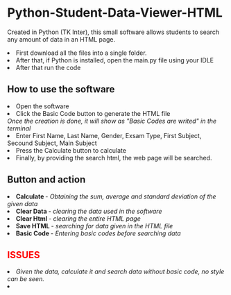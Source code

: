 # Python-Student-Data-Viewer-HTML
Created in Python (TK Inter), this small software allows students to search any amount of data in an HTML page.

<li>First download all the files into a single folder.</li> 
<li>After that, if Python is installed, open the main.py file using your IDLE</li>
<li>After that run the code</li>
<h2>How to use the software </h2>
<li>Open the software</li>
<li>Click the Basic Code button to generate the HTML file</li>
<i>Once the creation is done, it will show as "Basic Codes are writed" in the terminal</i>
<li>Enter First Name, Last Name, Gender, Exsam Type, First Subject, Secound Subject, Main Subject</li>
<li>Press the Calculate button to calculate</li>
<li>Finally, by providing the search html, the web page will be searched.</li>

<h2>Button and action</h2>
<li><b>Calculate </b> - <i>Obtaining the sum, average and standard deviation of the given data </i>
<li><b>Clear Data </b> - <i>clearing the data used in the software </i>
<li><b>Clear Html </b> - <i>clearing the entire HTML page </i>
<li><b>Save HTML </b> - <i>searching for data given in the HTML file </i>
<li><b>Basic Code </b> - <i>Entering basic codes before searching data </i>

 
<h2 style="color: #ff0000;">ISSUES</h2>
 <li><i> Given the data, calculate it and search data without basic code, no style can be seen. </i></li>
 <li><i> </li><i>
